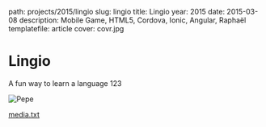 path: projects/2015/lingio
slug: lingio
title: Lingio
year: 2015
date: 2015-03-08
description: Mobile Game, HTML5, Cordova, Ionic, Angular, Raphaël
templatefile: article
cover: covr.jpg

# Lingio
A fun way to learn a language 123

![Pepe](http://lorempixel.com/500/252/)

[media.txt](media.txt)